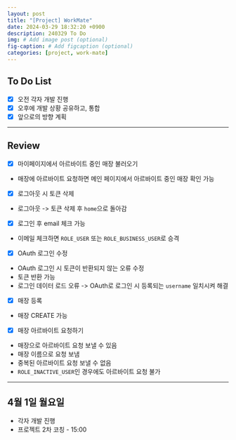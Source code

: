 ```yaml
---
layout: post
title: "[Project] WorkMate"
date: 2024-03-29 18:32:20 +0900
description: 240329 To Do
img: # Add image post (optional)
fig-caption: # Add figcaption (optional)
categories: [project, work-mate]
---
```

## To Do List

- [x]  오전 각자 개발 진행
- [x]  오후에 개발 상황 공유하고, 통합
- [x]  앞으로의 방향 계획

---

## Review

- [x]  마이페이지에서 아르바이트 중인 매장 불러오기
  - 매장에 아르바이트 요청하면 메인 페이지에서 아르바이트 중인 매장 확인 가능
- [x]  로그아웃 시 토큰 삭제
  - 로그아웃 -> 토큰 삭제 후 `home`으로 돌아감
- [x]  로그인 후 email 체크 가능
  - 이메일 체크하면 `ROLE_USER` 또는 `ROLE_BUSINESS_USER`로 승격
- [x]  OAuth 로그인 수정
  - OAuth 로그인 시 토큰이 반환되지 않는 오류 수정
  - 토큰 반환 가능
  - 로그인 데이터 로드 오류 -> OAuth로 로그인 시 등록되는 `username` 일치시켜 해결
- [x]  매장 등록
  - 매장 CREATE 가능
- [x]  매장 아르바이트 요청하기
  - 매장으로 아르바이트 요청 보낼 수 있음
  - 매장 이름으로 요청 보냄
  - 중복된 아르바이트 요청 보낼 수 없음
  - `ROLE_INACTIVE_USER`인 경우에도 아르바이트 요청 불가

---

## 4월 1일 월요일

- 각자 개발 진행
- 프로젝트 2차 코칭 - 15:00
